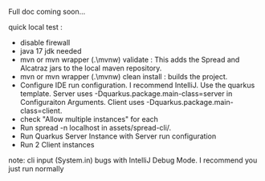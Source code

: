 Full doc coming soon...



quick local test :
- disable firewall
- java 17 jdk needed
- mvn or mvn wrapper (.\mvnw) validate : This adds the Spread and Alcatraz jars to the local maven repository.
- mvn or mvn wrapper (.\mvnw) clean install : builds the project.
- Configure IDE run configuration. I recommend IntelliJ. Use the quarkus template. Server uses -Dquarkus.package.main-class=server in Configuraiton Arguments. Client uses -Dquarkus.package.main-class=client.
- check "Allow multiple instances" for each
- Run spread -n localhost in assets/spread-cli/.
- Run Quarkus Server Instance with Server run configuration
- Run 2 Client instances

note: cli input (System.in) bugs with IntelliJ Debug Mode. I recommend you just run normally